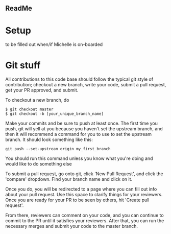 ## ReadMe
# Setup
to be filled out when/if Michelle is on-boarded

# Git stuff
All contributions to this code base should follow the typical
git style of contribution; checkout a new branch, write your 
code, submit a pull request, get your PR approved, and submit.

To checkout a new branch, do 
```
$ git checkout master
$ git checkout -b [your_unique_branch_name]
```

Make your commits and be sure to push at least once. The first time
you push, git will yell at you because you haven't set the upstream branch,
and then it will recommend a command for you to use to set the upstream
branch. It should look something like this: 
```
git push --set-upstream origin my_first_branch
```
You should run this command unless you know what you're doing and would like
to do something else


To submit a pull request, go onto git, click 'New Pull Request',
and click the 'compare' dropdown. Find your branch name and click on it.

Once you do, you will be redirected to a page where you can fill out info about
your pull request. Use this space to clarify things for your reviewers. Once you are
ready for your PR to be seen by others, hit 'Create pull request'.

From there, reviewers can comment on your code, and you can continue to commit to
the PR until it satisfies your reviewers. After that, you can run the necessary merges
and submit your code to the master branch.
